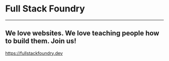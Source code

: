 # Full Stack Foundry
---
We love websites.
We love teaching people how to build them.
Join us!
---
https://fullstackfoundry.dev
